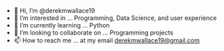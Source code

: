 - 👋 Hi, I’m @derekmwallace19
- 👀 I’m interested in ...
Programming, Data Science, and user experience
- 🌱 I’m currently learning ...
Python
- 💞️ I’m looking to collaborate on ...
Programming projects
- 📫 How to reach me ...
at my email derekmwallace19@gmail.com

<!---
derekmwallace19/derekmwallace19 is a ✨ special ✨ repository because its `README.md` (this file) appears on your GitHub profile.
You can click the Preview link to take a look at your changes.
--->
